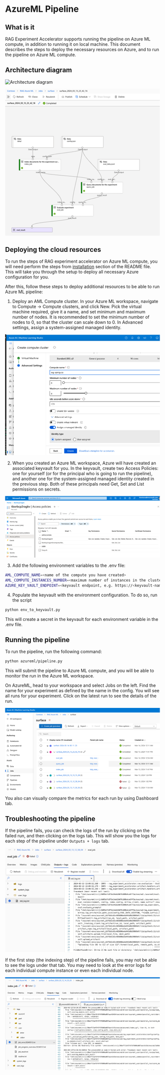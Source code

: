 # AzureML Pipeline

## What is it

RAG Experiment Accelerator supports running the pipeline on Azure ML compute, in addition to running it on local machine. This document describes the steps to deploy the necessary resources on Azure, and to run the pipeline on Azure ML compute. 

## Architecture diagram

![Architecture diagram](../images/azureml_pipeline.png)

![AzureML pipeline overview](../images/azureml_pipeline_overview.png)

## Deploying the cloud resources 

To run the steps of RAG experiment accelerator on Azure ML compute, you will need perform the steps from [installation](../README.md#installation) section of the README file. This will take you through the setup to deploy all necessary Azure configuration for you.

After this, follow these steps to deploy additional resources to be able to run Azure ML pipeline:

1. Deploy an AML Compute cluster. In your Azure ML workspace, navigate to Compute -> Compute clusters, and click New. Pick the virtual machine required, give it a name, and set minimum and maximum number of nodes. It is recommended to set the minimum number of nodes to 0, so that the cluster can scale down to 0. In Advanced settings, assign a system-assigned managed identity.

![Screenshot detailing the steps to create AML Compute cluster](../images/create_compute_cluster.png)

2. When you created an Azure ML workspace, Azure will have created an associated keyvault for you. In the keyvault, create two Access Policies: one for yourself (or for the principal who is going to run the pipeline), and another one for the system-assigned managed identity created in the previous step. Both of these principals need Get, Set and List permissions on secrets.

![Screenshot detailing the steps to create access policies](../images/create_access_policies.png)

3. Add the following environment variables to the .env file:

```bash
AML_COMPUTE_NAME=<name of the compute you have created>
AML_COMPUTE_INSTANCES_NUMBER=<maximum number of instances in the cluster>
AZURE_KEY_VAULT_ENDPOINT=<keyvault endpoint, e.g. https://<keyvault-name>.vault.azure.net>
```

4. Populate the keyvault with the environment configuration. To do so, run the script

```bash
python env_to_keyvault.py
```

This will create a secret in the keyvault for each environment variable in the .env file.

## Running the pipeline

To run the pipeline, run the following command:

```bash
python azureml/pipeline.py
```

This will submit the pipeline to Azure ML compute, and you will be able to monitor the run in the Azure ML workspace.

On AzureML, head to your workspace and select Jobs on the left. Find the name for your experiment as defined by the name in the config. You will see all runs for your experiment. Click on the latest run to see the details of the run.

![Screenshot detailing the steps to view the run](../images/view_list_of_runs.png)

You also can visually compare the metrics for each run by using Dashboard tab. 

## Troubleshooting the pipeline

If the pipeline fails, you can check the logs of the run by clicking on the failed run, and then clicking on the logs tab. This will show you the logs for each step of the pipeline under `Outputs + logs` tab.

![Screenshot detailing the steps to view logs](../images/view_logs.png)

If the first step (the indexing step) of the pipeline fails, you may not be able to see the logs under that tab. You may need to look at the error logs for each individual compute instance or even each individual node.

![Screenshot detailing the steps to view logs](../images/view_logs_parallel_step.png)